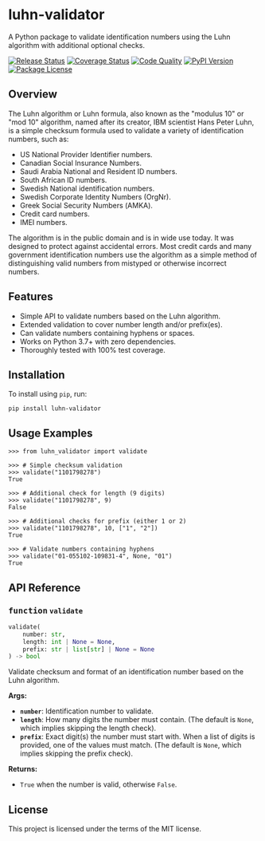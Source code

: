 # luhn-validator

A Python package to validate identification numbers using the Luhn algorithm
with additional optional checks.

<!-- start badges -->

[![Release Status](https://img.shields.io/github/actions/workflow/status/dralshehri/luhn-validator/release.yml?label=release)][release]
[![Coverage Status](https://img.shields.io/badge/coverage-100%25-success)][coverage]
[![Code Quality](https://img.shields.io/codefactor/grade/github/dralshehri/luhn-validator/main?&label=codefactor)][quality]
[![PyPI Version](https://img.shields.io/pypi/v/luhn-validator)][pypi-version]
[![Package License](https://img.shields.io/github/license/dralshehri/luhn-validator)][license]

[release]:
  https://github.com/dralshehri/luhn-validator/actions/workflows/release.yml
[coverage]:
  https://github.com/dralshehri/luhn-validator/actions/workflows/release.yml
[quality]:
  https://www.codefactor.io/repository/github/dralshehri/luhn-validator/overview/main
[pypi-version]: https://pypi.python.org/pypi/luhn-validator
[license]: https://github.com/dralshehri/luhn-validator/blob/main/LICENSE

<!-- end badges -->

## Overview

The Luhn algorithm or Luhn formula, also known as the "modulus 10" or "mod 10"
algorithm, named after its creator, IBM scientist Hans Peter Luhn, is a simple
checksum formula used to validate a variety of identification numbers, such as:

- US National Provider Identifier numbers.
- Canadian Social Insurance Numbers.
- Saudi Arabia National and Resident ID numbers.
- South African ID numbers.
- Swedish National identification numbers.
- Swedish Corporate Identity Numbers (OrgNr).
- Greek Social Security Numbers (ΑΜΚΑ).
- Credit card numbers.
- IMEI numbers.

The algorithm is in the public domain and is in wide use today. It was designed
to protect against accidental errors. Most credit cards and many government
identification numbers use the algorithm as a simple method of distinguishing
valid numbers from mistyped or otherwise incorrect numbers.

## Features

- Simple API to validate numbers based on the Luhn algorithm.
- Extended validation to cover number length and/or prefix(es).
- Can validate numbers containing hyphens or spaces.
- Works on Python 3.7+ with zero dependencies.
- Thoroughly tested with 100% test coverage.

## Installation

To install using `pip`, run:

```shell
pip install luhn-validator
```

## Usage Examples

```pycon
>>> from luhn_validator import validate

>>> # Simple checksum validation
>>> validate("1101798278")
True

>>> # Additional check for length (9 digits)
>>> validate("1101798278", 9)
False

>>> # Additional checks for prefix (either 1 or 2)
>>> validate("1101798278", 10, ["1", "2"])
True

>>> # Validate numbers containing hyphens
>>> validate("01-055102-109831-4", None, "01")
True
```

## API Reference

### <kbd>function</kbd> `validate`

```python
validate(
    number: str,
    length: int | None = None,
    prefix: str | list[str] | None = None
) -> bool
```

Validate checksum and format of an identification number based on the Luhn
algorithm.

**Args:**

- **`number`**: Identification number to validate.
- **`length`**: How many digits the number must contain. (The default is `None`,
  which implies skipping the length check).
- **`prefix`**: Exact digit(s) the number must start with. When a list of digits
  is provided, one of the values must match. (The default is `None`, which
  implies skipping the prefix check).

**Returns:**

- `True` when the number is valid, otherwise `False`.

## License

This project is licensed under the terms of the MIT license.
